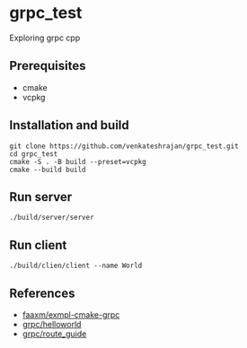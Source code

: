 # grpc_test
Exploring grpc cpp

## Prerequisites
- cmake
- vcpkg

## Installation and build
```
git clone https://github.com/venkateshrajan/grpc_test.git
cd grpc_test
cmake -S . -B build --preset=vcpkg
cmake --build build
```

## Run server
```
./build/server/server
```

## Run client
```
./build/clien/client --name World
```

## References
- [faaxm/exmpl-cmake-grpc](https://github.com/faaxm/exmpl-cmake-grpc)
- [grpc/helloworld](https://github.com/grpc/grpc/tree/master/examples/cpp/helloworld)
- [grpc/route_guide](https://github.com/grpc/grpc/tree/v1.58.0/examples/cpp/route_guide)

